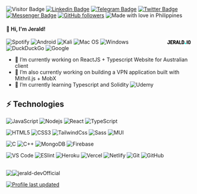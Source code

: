 ![Visitor Badge](https://visitor-badge.laobi.icu/badge?page_id=jerald-devOfficial.jerald-devOfficial)
[![Linkedin Badge](https://img.shields.io/badge/-Jerald%20Baroro-blue?style=social&logo=Linkedin&logoColor=blue&link=https://www.linkedin.com/in/jerald-baroro-562aab20a/)](https://www.linkedin.com/in/jerald-baroro-562aab20a/)
[![Telegram Badge](https://img.shields.io/badge/-@spaue64-0088CC?style=flat&logo=Telegram&logoColor=white)](https://t.me/@spaue64 "Contact on Telegram")
[![Twitter Badge](https://img.shields.io/badge/-@spaueOfficial-00acee?style=flat&logo=Twitter&logoColor=white)](https://twitter.com/intent/follow?screen_name=spaueOfficial "Follow on Twitter")
[![Messenger Badge](https://img.shields.io/badge/-Messenger-0078FF?style=flat&logo=Messenger&logoColor=white)](https://m.me/spaueOfficial "Connect on Facebook")
[![GitHub followers](https://img.shields.io/github/followers/jerald-devOfficial?label=Follow&style=social)](https://github.comjerald-devOfficial/?tab=follow)
![Made with love in Philippines](https://madewithlove.now.sh/ph?heart=true&colorA=%23de172b&colorB=%23124bce)

<h4 align="left">👋 Hi, I'm Jerald!</h4>
<img align="right" src="jerald_io.png" alt="JERALD.IO Logo" height="20px"/>

![Spotify](https://img.shields.io/badge/Spotify-1ED760?style=flat-square&logo=spotify&logoColor=white)
![Android](https://img.shields.io/badge/Android-3DDC84?style=flat-square&logo=android&logoColor=white)
![Kali](https://img.shields.io/badge/Kali-268BEE?style=flat-square&logo=kalilinux&logoColor=white)
![Mac OS](https://img.shields.io/badge/mac%20os-000000?style=flat-square&logo=macos&logoColor=F0F0F0)
![Windows](https://img.shields.io/badge/Windows-0078D6?style=flat-square&logo=windows&logoColor=white)
![DuckDuckGo](https://img.shields.io/badge/DuckDuckGo-DE5833?style=flat-square&logo=DuckDuckGo&logoColor=white)
![Google](https://img.shields.io/badge/google-4285F4?style=flat-square&logo=google&logoColor=white)

- 🔭 I’m currently working on ReactJS + Typescript Website for Australian client
- 🔭 I’m also currently working on building a VPN application built with Mithril.js + MobX
- 🌱 I’m currently learning Typescript and Solidity ![Udemy](https://img.shields.io/badge/Udemy-A435F0?style=flat-square&logo=Udemy&logoColor=white)

## ⚡ Technologies

![JavaScript](https://img.shields.io/badge/javascript-%23323330.svg?style=flat-square&logo=javascript&logoColor=%23F7DF1E)
![Nodejs](https://img.shields.io/badge/-Nodejs-black?style=flat-square&logo=Node.js)
![React](https://img.shields.io/badge/-React-black?style=flat-square&logo=react)
![TypeScript](https://img.shields.io/badge/-Typescript-1572B6?style=flat-square&logo=typescript&logoColor=white)

![HTML5](https://img.shields.io/badge/-HTML5-E34F26?style=flat-square&logo=html5&logoColor=white)
![CSS3](https://img.shields.io/badge/-CSS3-1572B6?style=flat-square&logo=css3)
![TailwindCss](https://img.shields.io/badge/-TailwindCss-%231a202c?style=flat-square&logo=tailwind-css)
![Sass](https://img.shields.io/badge/-Sass-%23CC6699?style=flat-square&logo=sass&logoColor=ffffff)
![MUI](https://img.shields.io/badge/MUI-1572B6?style=flat-square&logo=mui&logoColor=white)

![C](https://img.shields.io/badge/c-1572B6?style=flat-square&logo=c&logoColor=white)
![C++](https://img.shields.io/badge/c++-1572B6?style=flat-square&logo=c%2B%2B&logoColor=white)
![MongoDB](https://img.shields.io/badge/-MongoDB-black?style=flat-square&logo=mongodb)
![Firebase](https://img.shields.io/badge/-Firebase-black?style=flat-square&logo=firebase)

![VS Code](https://img.shields.io/badge/-VSCode-%23007ACC?style=flat-square&logo=visual-studio-code)
![ESlint](https://img.shields.io/badge/-ESLint-%234B32C3?style=flat-square&logo=eslint)
![Heroku](https://img.shields.io/badge/-Heroku-430098?style=flat-square&logo=heroku)
![Vercel](https://img.shields.io/badge/vercel-%23000000.svg?style=flat-square&logo=vercel&logoColor=white)
![Netlify](https://img.shields.io/badge/-Netlify-%2300C7B7?style=flat-square&logo=netlify&logoColor=ffffff)
![Git](https://img.shields.io/badge/-Git-black?style=flat-square&logo=git)
![GitHub](https://img.shields.io/badge/-GitHub-181717?style=flat-square&logo=github)

<br>
<img align="left" src="https://github-readme-stats.vercel.app/api/top-langs/?username=jerald-devOfficial&layout=compact" />
<img src="https://github-readme-stats.vercel.app/api?username=jerald-devOfficial&show_icons=true&theme=gotham" alt="jerald-devOfficial" />

<br>

[![Profile last updated](https://img.shields.io/github/last-commit/jerald-devOfficial/jerald-devOfficial?label=Last%20updated&style=flat)](https://github.com/jerald-devOfficial/jerald-devOfficial/commits)

<!---
jerald-devOfficial/jerald-devOfficial is a ✨ special ✨ repository because its `README.md` (this file) appears on your GitHub profile.
You can click the Preview link to take a look at your changes.
--->
